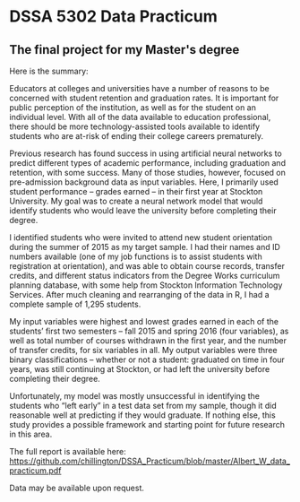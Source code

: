 DSSA 5302 Data Practicum
=====
The final project for my Master's degree
-----
Here is the summary:

Educators at colleges and universities have a number of reasons to be concerned with student retention and graduation rates.  It is important for public perception of the institution, as well as for the student on an individual level.  With all of the data available to education professional, there should be more technology-assisted tools available to identify students who are at-risk of ending their college careers prematurely.

Previous research has found success in using artificial neural networks to predict different types of academic performance, including graduation and retention, with some success.  Many of those studies, however, focused on pre-admission background data as input variables.  Here, I primarily used student performance – grades earned – in their first year at Stockton University.  My goal was to create a neural network model that would identify students who would leave the university before completing their degree.

I identified students who were invited to attend new student orientation during the summer of 2015 as my target sample.  I had their names and ID numbers available (one of my job functions is to assist students with registration at orientation), and was able to obtain course records, transfer credits, and different status indicators from the Degree Works curriculum planning database, with some help from Stockton Information Technology Services.  After much cleaning and rearranging of the data in R, I had a complete sample of 1,295 students.

My input variables were highest and lowest grades earned in each of the students’ first two semesters – fall 2015 and spring 2016 (four variables), as well as total number of courses withdrawn in the first year, and the number of transfer credits, for six variables in all.  My output variables were three binary classifications – whether or not a student: graduated on time in four years, was still continuing at Stockton, or had left the university before completing their degree.

Unfortunately, my model was mostly unsuccessful in identifying the students who “left early” in a test data set from my sample, though it did reasonable well at predicting if they would graduate.  If nothing else, this study provides a possible framework and starting point for future research in this area.

The full report is available here: https://github.com/chillington/DSSA_Practicum/blob/master/Albert_W_data_practicum.pdf

Data may be available upon request.

